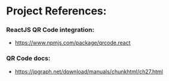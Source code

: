 # Project References:

### ReactJS QR Code integration:
-   https://www.npmjs.com/package/qrcode.react


### QR Code docs:
-   https://jpgraph.net/download/manuals/chunkhtml/ch27.html
   

